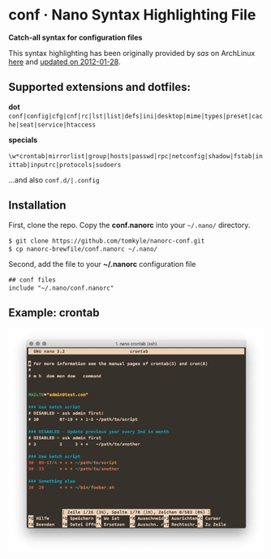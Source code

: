 # conf · Nano Syntax Highlighting File

**Catch-all syntax for configuration files**

This syntax highlighting has been originally provided by *sas* on ArchLinux [here](https://bbs.archlinux.org/viewtopic.php?pid=1041217#p1041217) and [updated on 2012-01-28]( https://bbs.archlinux.org/viewtopic.php?pid=1048914#p1048914).

## Supported extensions and dotfiles:

**dot** `conf|config|cfg|cnf|rc|lst|list|defs|ini|desktop|mime|types|preset|cache|seat|service|htaccess`

**specials**

`\w*crontab|mirrorlist|group|hosts|passwd|rpc|netconfig|shadow|fstab|inittab|inputrc|protocols|sudoers`

…and also `conf.d/|.config`



## Installation

First, clone the repo. Copy the **conf.nanorc** into your `~/.nano/` directory.

```
$ git clone https://github.com/tomkyle/nanorc-conf.git
$ cp nanorc-brewfile/conf.nanorc ~/.nano/
```

Second, add the file to your **~/.nanorc** configuration file 

```
## conf files
include "~/.nano/conf.nanorc"
```



## Example: crontab

![Screenshot image](conf-screenshot.png "Conf file syntax highlighting in nano")

